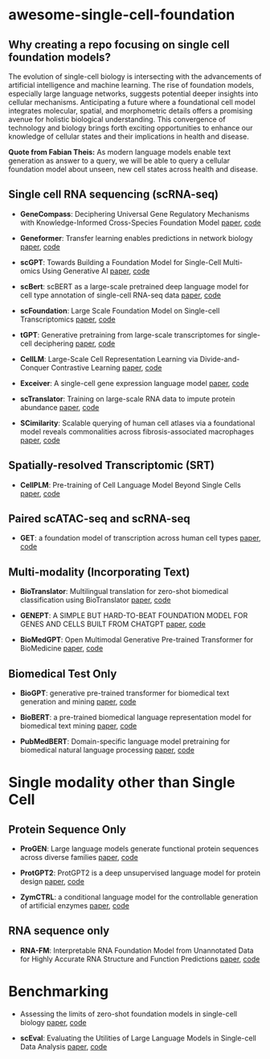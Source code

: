 # awesome-single-cell-foundation

## Why creating a repo focusing on single cell foundation models?

The evolution of single-cell biology is intersecting with the advancements of artificial intelligence and machine learning. The rise of foundation models, especially large language networks, suggests potential deeper insights into cellular mechanisms. Anticipating a future where a foundational cell model integrates molecular, spatial, and morphometric details offers a promising avenue for holistic biological understanding. This convergence of technology and biology brings forth exciting opportunities to enhance our knowledge of cellular states and their implications in health and disease.

**Quote from Fabian Theis:** As modern language models enable text generation as answer to a query, we will be able to query a cellular foundation model about unseen, new cell states across health and disease.



## Single cell RNA sequencing (scRNA-seq)

- **GeneCompass**: Deciphering Universal Gene Regulatory Mechanisms with Knowledge-Informed Cross-Species Foundation Model [paper](https://www.biorxiv.org/content/10.1101/2023.09.26.559542v1), [code](https://github.com/xCompass-AI/GeneCompass)

- **Geneformer**: Transfer learning enables predictions in network biology [paper](https://www.nature.com/articles/s41586-023-06139-9), [code](https://huggingface.co/ctheodoris/Geneformer)

- **scGPT**: Towards Building a Foundation Model for Single-Cell Multi-omics Using Generative AI [paper](https://www.biorxiv.org/content/10.1101/2023.04.30.538439v1), [code](https://github.com/bowang-lab/scGPT)

- **scBert**: scBERT as a large-scale pretrained deep language model for cell type annotation of single-cell RNA-seq data [paper](https://www.nature.com/articles/s42256-022-00534-z), [code](https://github.com/TencentAILabHealthcare/scBERT)

- **scFoundation**: Large Scale Foundation Model on Single-cell Transcriptomics [paper](https://www.biorxiv.org/content/10.1101/2023.05.29.542705v3), [code](https://github.com/biomap-research/scFoundation)

- **tGPT**: Generative pretraining from large-scale transcriptomes for single-cell deciphering [paper](https://www.sciencedirect.com/science/article/pii/S2589004223006132), [code](https://github.com/deeplearningplus/tGPT)

- **CellLM**: Large-Scale Cell Representation Learning via Divide-and-Conquer Contrastive Learning [paper](https://arxiv.org/pdf/2306.04371.pdf), [code](https://github.com/PharMolix/OpenBioMed/blob/main/README.md)

- **Exceiver**: A single-cell gene expression language model [paper](https://arxiv.org/pdf/2210.14330.pdf), [code](https://github.com/keiserlab/exceiver)

- **scTranslator**: Training on large-scale RNA data to impute protein abundance [paper](https://t.co/DHRtCmzaGK), [code](https://t.co/TC0OCOc0q7)

- **SCimilarity**: Scalable querying of human cell atlases via a foundational model reveals commonalities across fibrosis-associated macrophages [paper](https://www.biorxiv.org/content/10.1101/2023.07.18.549537v3), [code](https://github.com/Genentech/scimilarity)



## Spatially-resolved Transcriptomic (SRT)

- **CellPLM**: Pre-training of Cell Language Model Beyond Single Cells [paper](https://www.biorxiv.org/content/10.1101/2023.10.03.560734v1.full.pdf), [code](https://github.com/OmicsML/CellPLM)


## Paired  scATAC-seq and scRNA-seq

- **GET**: a foundation model of transcription across human cell types [paper](https://www.biorxiv.org/content/10.1101/2023.09.24.559168v1.full), [code](https://github.com/GET-Foundation)



## Multi-modality (Incorporating Text)

- **BioTranslator**: Multilingual translation for zero-shot biomedical classification using BioTranslator [paper](https://www.nature.com/articles/s41467-023-36476-2), [code](https://github.com/HanwenXuTHU/BioTranslatorProject)

- **GENEPT**: A SIMPLE BUT HARD-TO-BEAT FOUNDATION MODEL FOR GENES AND CELLS BUILT FROM CHATGPT [paper](https://www.biorxiv.org/content/10.1101/2023.10.16.562533v1), [code](https://github.com/yiqunchen/GenePT)

- **BioMedGPT**: Open Multimodal Generative Pre-trained Transformer for BioMedicine [paper](https://arxiv.org/abs/2308.09442), [code](https://github.com/PharMolix/OpenBioMed)

## Biomedical Test Only

- **BioGPT**: generative pre-trained transformer for biomedical text generation and mining [paper](https://arxiv.org/pdf/2210.10341.pdf), [code](https://github.com/microsoft/BioGPT)

- **BioBERT**: a pre-trained biomedical language representation model for biomedical text mining [paper](https://arxiv.org/pdf/1901.08746.pdf), [code](https://github.com/dmis-lab/biobert)

- **PubMedBERT**: Domain-specific language model pretraining for biomedical natural language processing [paper](https://arxiv.org/pdf/2007.15779.pdf), [code](https://huggingface.co/microsoft/BiomedNLP-PubMedBERT-base-uncased-abstract)


# Single modality other than Single Cell

## Protein Sequence Only

- **ProGEN**: Large language models generate functional protein sequences across diverse families [paper](https://www.nature.com/articles/s41587-022-01618-2), [code](https://github.com/salesforce/progen)

- **ProtGPT2**: ProtGPT2 is a deep unsupervised language model for protein design [paper](https://www.biorxiv.org/content/10.1101/2022.03.09.483666v1), [code](https://huggingface.co/nferruz/ProtGPT2)

- **ZymCTRL**: a conditional language model for the controllable generation of artificial enzymes [paper](https://www.mlsb.io/papers_2022/ZymCTRL_a_conditional_language_model_for_the_controllable_generation_of_artificial_enzymes.pdf), [code](https://huggingface.co/AI4PD/ZymCTRL)


## RNA sequence only
- **RNA-FM**: Interpretable RNA Foundation Model from Unannotated Data for Highly Accurate RNA Structure and Function Predictions [paper](https://arxiv.org/pdf/2204.00300.pdf), [code](https://github.com/ml4bio/RNA-FM)

# Benchmarking

- Assessing the limits of zero-shot foundation models in single-cell biology [paper](https://www.biorxiv.org/content/10.1101/2023.10.16.561085v1.full.pdf), [code](https://github.com/microsoft/zero-shot-scfoundation)


- **scEval**: Evaluating the Utilities of Large Language Models in Single-cell Data Analysis [paper](https://www.biorxiv.org/content/10.1101/2023.09.08.555192v3.full.pdf), [code](https://github.com/HelloWorldLTY/scEval)